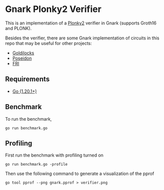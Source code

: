 # Gnark Plonky2 Verifier

This is an implementation of a [Plonky2](https://github.com/mir-protocol/plonky2) verifier in Gnark (supports Groth16 and PLONK).

Besides the verifier, there are some Gnark implementation of circuits in this repo that may be useful for other projects:

- [Goldilocks](https://github.com/succinctlabs/gnark-plonky2-verifier/blob/main/field/field.go)
- [Poseidon](https://github.com/succinctlabs/gnark-plonky2-verifier/blob/main/poseidon/poseidon.go)
- [FRI](https://github.com/succinctlabs/gnark-plonky2-verifier/blob/main/plonky2_verifier/fri.go)

## Requirements

- [Go (1.20.1+)](https://go.dev/doc/install)

## Benchmark

To run the benchmark,
```
go run benchmark.go
```

## Profiling

First run the benchmark with profiling turned on
```
go run benchmark.go -profile
```

Then use the following command to generate a visualization of the pprof
```
go tool pprof --png gnark.pprof > verifier.png
```